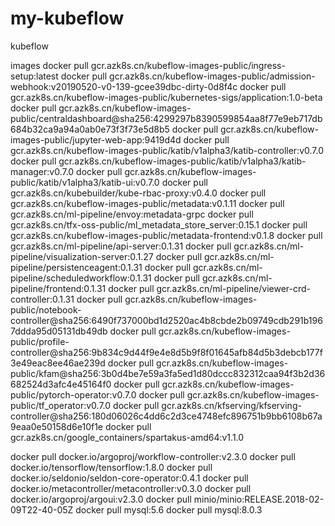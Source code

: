 # my-kubeflow
kubeflow

images
docker pull gcr.azk8s.cn/kubeflow-images-public/ingress-setup:latest
docker pull gcr.azk8s.cn/kubeflow-images-public/admission-webhook:v20190520-v0-139-gcee39dbc-dirty-0d8f4c
docker pull gcr.azk8s.cn/kubeflow-images-public/kubernetes-sigs/application:1.0-beta
docker pull gcr.azk8s.cn/kubeflow-images-public/centraldashboard@sha256:4299297b8390599854aa8f77e9eb717db684b32ca9a94a0ab0e73f3f73e5d8b5
docker pull gcr.azk8s.cn/kubeflow-images-public/jupyter-web-app:9419d4d
docker pull gcr.azk8s.cn/kubeflow-images-public/katib/v1alpha3/katib-controller:v0.7.0
docker pull gcr.azk8s.cn/kubeflow-images-public/katib/v1alpha3/katib-manager:v0.7.0
docker pull gcr.azk8s.cn/kubeflow-images-public/katib/v1alpha3/katib-ui:v0.7.0
docker pull gcr.azk8s.cn/kubebuilder/kube-rbac-proxy:v0.4.0
docker pull gcr.azk8s.cn/kubeflow-images-public/metadata:v0.1.11
docker pull gcr.azk8s.cn/ml-pipeline/envoy:metadata-grpc
docker pull gcr.azk8s.cn/tfx-oss-public/ml_metadata_store_server:0.15.1
docker pull gcr.azk8s.cn/kubeflow-images-public/metadata-frontend:v0.1.8
docker pull gcr.azk8s.cn/ml-pipeline/api-server:0.1.31
docker pull gcr.azk8s.cn/ml-pipeline/visualization-server:0.1.27
docker pull gcr.azk8s.cn/ml-pipeline/persistenceagent:0.1.31
docker pull gcr.azk8s.cn/ml-pipeline/scheduledworkflow:0.1.31
docker pull gcr.azk8s.cn/ml-pipeline/frontend:0.1.31
docker pull gcr.azk8s.cn/ml-pipeline/viewer-crd-controller:0.1.31
docker pull gcr.azk8s.cn/kubeflow-images-public/notebook-controller@sha256:6490f737000bd1d2520ac4b8cbde2b09749cdb291b1967ddda95d05131db49db
docker pull gcr.azk8s.cn/kubeflow-images-public/profile-controller@sha256:9b834c9d44f9e4e8d5b9f8f01645afb84d5b3debcb177f3e49eac8ee46ae239d
docker pull gcr.azk8s.cn/kubeflow-images-public/kfam@sha256:3b0d4be7e59a3fa5ed1d80dccc832312caa94f3b2d36682524d3afc4e45164f0
docker pull gcr.azk8s.cn/kubeflow-images-public/pytorch-operator:v0.7.0
docker pull gcr.azk8s.cn/kubeflow-images-public/tf_operator:v0.7.0
docker pull gcr.azk8s.cn/kfserving/kfserving-controller@sha256:180d06026c4dd6c2d3ce4748efc896751b9bb6108b67a9eaa0e50158d6e10f1e
docker pull gcr.azk8s.cn/google_containers/spartakus-amd64:v1.1.0

docker pull docker.io/argoproj/workflow-controller:v2.3.0
docker pull docker.io/tensorflow/tensorflow:1.8.0
docker pull docker.io/seldonio/seldon-core-operator:0.4.1
docker pull docker.io/metacontroller/metacontroller:v0.3.0
docker pull docker.io/argoproj/argoui:v2.3.0
docker pull minio/minio:RELEASE.2018-02-09T22-40-05Z
docker pull mysql:5.6
docker pull mysql:8.0.3
